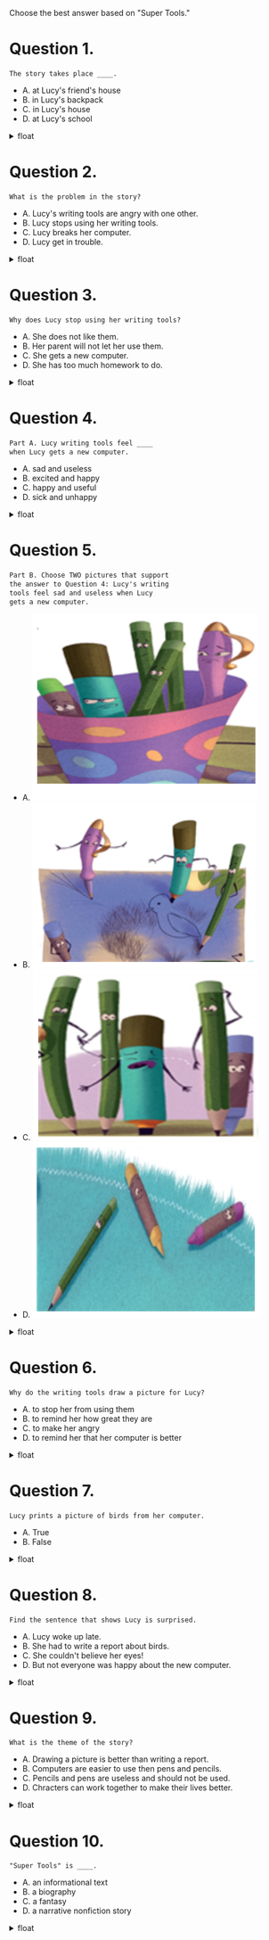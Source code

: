 Choose the best answer based on "Super Tools."

# Question 1.
```
The story takes place ____.
```

- A. at Lucy's friend's house
- B. in Lucy's backpack
- C. in Lucy's house
- D. at Lucy's school

<details>
<summary>float</summary>

C
</details>

# Question 2.
```
What is the problem in the story?
```

- A. Lucy's writing tools are angry with one other.
- B. Lucy stops using her writing tools.
- C. Lucy breaks her computer.
- D. Lucy get in trouble.

<details>
<summary>float</summary>

B
</details>

# Question 3.
```
Why does Lucy stop using her writing tools?
```

- A. She does not like them.
- B. Her parent will not let her use them.
- C. She gets a new computer.
- D. She has too much homework to do.

<details>
<summary>float</summary>

C
</details>

# Question 4.
```
Part A. Lucy writing tools feel ____
when Lucy gets a new computer.
```

- A. sad and useless
- B. excited and happy
- C. happy and useful
- D. sick and unhappy

<details>
<summary>float</summary>

A
</details>

# Question 5.
```
Part B. Choose TWO pictures that support
the answer to Question 4: Lucy's writing
tools feel sad and useless when Lucy
gets a new computer.
```

- A. ![pic1](./img/lesson08_05_01.png)
- B. ![pic2](./img/lesson08_05_02.png)
- C. ![pic3](./img/lesson08_05_03.png)
- D. ![pic4](./img/lesson08_05_04.png)

<details>
<summary>float</summary>

A  
C
</details>

# Question 6.
```
Why do the writing tools draw a picture for Lucy?
```

- A. to stop her from using them
- B. to remind her how great they are
- C. to make her angry
- D. to remind her that her computer is better

<details>
<summary>float</summary>

B
</details>

# Question 7.
```
Lucy prints a picture of birds from her computer.
```

- A. True
- B. False

<details>
<summary>float</summary>

B
</details>

# Question 8.
```
Find the sentence that shows Lucy is surprised.
```

- A. Lucy woke up late.
- B. She had to write a report about birds.
- C. She couldn't believe her eyes!
- D. But not everyone was happy about the new computer.

<details>
<summary>float</summary>

C
</details>

# Question 9.
```
What is the theme of the story?
```

- A. Drawing a picture is better than writing a report.
- B. Computers are easier to use then pens and pencils.
- C. Pencils and pens are useless and should not be used.
- D. Chracters can work together to make their lives better.

<details>
<summary>float</summary>

D
</details>

# Question 10.
```
"Super Tools" is ____.
```

- A. an informational text
- B. a biography
- C. a fantasy
- D. a narrative nonfiction story

<details>
<summary>float</summary>

C
</details>